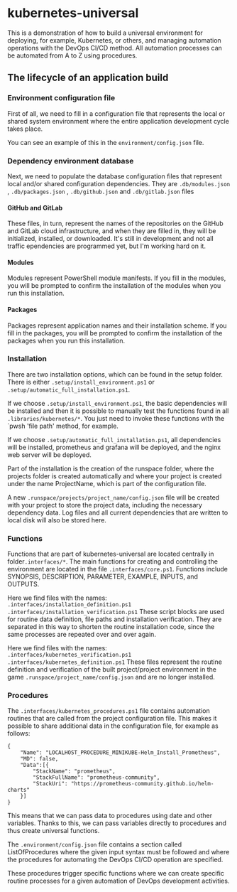 # kubernetes-universal

This is a demonstration of how to build a universal environment for deploying, for example, 
Kubernetes, or others, and managing automation operations with the DevOps CI/CD method.
All automation processes can be automated from A to Z using procedures. 

## The lifecycle of an application build

### Environment configuration file

First of all, we need to fill in a configuration file that represents the local or shared 
system environment where the entire application development cycle takes place.

You can see an example of this in the `environment/config.json` file.

### Dependency environment database

Next, we need to populate the database configuration files that represent local and/or shared configuration dependencies.
They are `.db/modules.json` , `.db/packages.json` , `.db/github.json` and `.db/gitlab.json` files

#### GitHub and GitLab

These files, in turn, represent the names of the repositories on the GitHub and GitLab cloud infrastructure, and when they are filled in, they will be initialized, installed, or downloaded. It's still in development and not all traffic ependencies are programmed yet, but I'm working hard on it.

#### Modules 

Modules represent PowerShell module manifests. If you fill in the modules, you will be prompted to confirm the installation of the modules when you run this installation.

#### Packages 

Packages represent application names and their installation scheme. If you fill in the packages, you will be prompted to confirm the installation of the packages when you run this installation.

### Installation

There are two installation options, which can be found in the setup folder. There is either `.setup/install_environment.ps1` or `.setup/automatic_full_installation.ps1`.

If we choose `.setup/install_environment.ps1`, the basic dependencies will be installed and then it is possible to manually test the functions found in all `.libraries/kubernetes/*`. You just need to invoke these functions with the `pwsh 'file path' method, for example.

If we choose `.setup/automatic_full_installation.ps1`, all dependencies will be installed, prometheus and grafana will be deployed, and the nginx web server will be deployed.

Part of the installation is the creation of the runspace folder, where the projects folder is created automatically and where your project is created under the name ProjectName, which is part of the configuration file.

A new `.runspace/projects/project_name/config.json` file will be created with your project to store the project data, including the necessary dependency data. Log files and all current dependencies that are written to local disk will also be stored here.

### Functions

Functions that are part of kubernetes-universal are located centrally in folder`.interfaces/*`.
The main functions for creating and controlling the environment are located in the file `.interfaces/core.ps1`. Functions include SYNOPSIS, DESCRIPTION, PARAMETER, EXAMPLE, INPUTS, and OUTPUTS.

Here we find files with the names:
`.interfaces/installation_definition.ps1`
`.interfaces/installation_verification.ps1`
These script blocks are used for routine data definition, file paths and installation verification.
They are separated in this way to shorten the routine installation code, since the same processes are repeated over and over again.

Here we find files with the names:
`.interfaces/kubernetes_verification.ps1`
`.interfaces/kubernetes_definition.ps1`
These files represent the routine definition and verification of the built project/project environment in the game `.runspace/project_name/config.json` and are no longer installed.

### Procedures

The `.interfaces/kubernetes_procedures.ps1` file contains automation routines that are called from the project configuration file.
This makes it possible to share additional data in the configuration file, for example as follows:
``` 
{
    "Name": "LOCALHOST_PROCEDURE_MINIKUBE-Helm_Install_Prometheus",
    "MD": false,
    "Data":[{
        "StackName": "prometheus",
        "StackFullName": "prometheus-community",
        "StackUri": "https://prometheus-community.github.io/helm-charts"
    }]
}
``` 
This means that we can pass data to procedures using date and other variables. Thanks to this, we can pass variables directly to procedures and thus create universal functions.

The `.environment/config.json` file contains a section called ListOfProcedures where the given input syntax must be followed and where the procedures for automating the DevOps CI/CD operation are specified.

These procedures trigger specific functions where we can create specific routine processes for a given automation of DevOps development activities.

